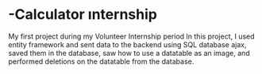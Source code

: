 # -Calculator ınternship
My first project during my Volunteer Internship period
In this project, I used entity framework and sent data to the backend using SQL database ajax, saved them in the database, saw how to use a datatable as an image, and performed deletions on the datatable from the database.

